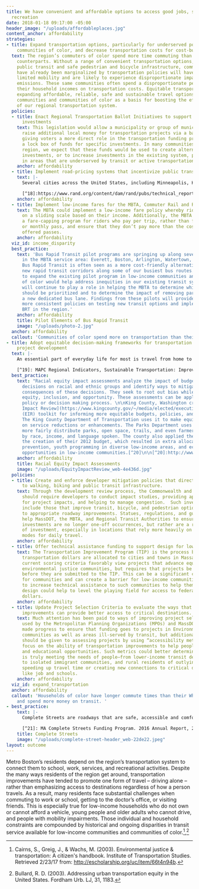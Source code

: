 ```yaml
---
title: We have convenient and affordable options to access good jobs, schools and
  recreation
date: 2018-01-18 09:17:00 -05:00
header_image: "/uploads/affordableplaces.jpg"
content_anchor: affordability
strategies:
- title: Expand transportation options, particularly for underserved populations and
    communities of color, and decrease transportation costs for cost-burdened households.
  text: The region’s commuters of color spend more time commuting than their White
    counterparts. Without a range of convenient transportation options, particularly
    public transit and safe pedestrian and bicycle infrastructure, communities that
    have already been marginalized by transportation policies will have even more
    limited mobility and are likely to experience disproportionate impacts from vehicular
    emissions. These same communities often spend a disproportionate percentage of
    their household incomes on transportation costs. Equitable transportation means
    expanding affordable, reliable, safe and sustainable travel options for low-income
    communities and communities of color as a basis for boosting the effectiveness
    of our regional transportation system.
  policies:
  - title: Enact Regional Transportation Ballot Initiatives to support active transportation
      investments
    text: This legislation would allow a municipality or group of municipalities to
      raise additional local money for transportation projects via a ballot initiative,
      giving voters a more direct role in the transportation funding process and creating
      a lock box of funds for specific investments. In many communities across our
      region, we expect that these funds would be used to create alternative transportation
      investments, or to increase investments in the existing system, particularly
      in areas that are underserved by transit or active transportation options.
    anchor: affordability
  - title: Implement road-pricing systems that incentivize public transit use
    text: |-
      Several cities across the United States, including Minneapolis, Housing and San Diego have implemented congestion-pricing schemes. If implemented here, we have the opportunity to devise a strategy that funnels new money directly to public transit and offers financial exemptions to vehicle-dependent low-income families.[^18]

      [^18]:https://www.rand.org/content/dam/rand/pubs/technical_reports/2009/RAND_TR680.pdf
    anchor: affordability
  - title: Implement low-income fares for the MBTA, Commuter Rail and RTAs
    text: The MBTA could implement a low-income fare policy whereby riders pay fares
      on a sliding scale based on their income. Additionally, the MBTA should create
      a fare-capping program for riders who pay per trip, rather than for a daily
      or monthly pass, and ensure that they don’t pay more than the cost of the currently
      offered passes.
    anchor: affordability
  viz_id: income_disparity
  best_practice:
    text: 'Bus Rapid Transit pilot programs are springing up along several key corridors
      in the MBTA service area: Everett, Boston, Arlington, Watertown, and Cambridge.
      Bus Rapid Transit is often seen as a more cost-friendly alternative to building
      new rapid transit corridors along some of our busiest bus routes. Continuing
      to expand the existing pilot program in low-income communities and communities
      of color would help address inequities in our existing transit system. MAPC
      will continue to play a role in helping the MBTA to determine which corridors
      should be prioritized and to determine the impact of removing parking to accommodate
      a new dedicated bus lane. Findings from these pilots will provide a basis for
      more consistent policies on testing new transit options and implementing effective
      BRT in the region.'
    anchor: affordability
    title: Pilot Elements of Bus Rapid Transit
    image: "/uploads/photo-2.jpg"
  anchor: affordability
  callout: 'Communities of color spend more on transportation than their White neighbors. '
- title: Adopt equitable decision-making frameworks for transportation planning and
    project development
  text: |-
    An essential part of everyday life for most is travel from home to work, school, shopping, services, or recreation. The region’s transportation system is the foundation of making travel possible, and the system is sustained mainly through public investment. The transportation system that we have is also the result of the public sector planning process, which can tend to focus more heavily on areas that are undergoing economic growth and on areas where communities have the capacity to participate in decision-making. Since the system serves all in the region, decisions should not only favor a few or overly burden specific groups of people, such as households of color who are disproportionately burdened by higher transportation costs and longer commute times.[^19] We can create a more equitable system by leading with more inclusive planning processes, greater investments in active transportation modes, improvement to all elements of the public transit system (rail, subway, and bus), and ensuring investments in under-served communities (low-income communities not well served by transit, as well as rural and less development areas in need of greater connectivity and improved mobility.

    [^19]: MAPC Regional Indicators, Sustainable Transportation: Improved Equity. http://www.regionalindicators.org/topic_areas/2#improved-equity, 2016.
  best_practice:
    text: "Racial equity impact assessments analyze the impact of budget and policy
      decisions on racial and ethnic groups and identify ways to mitigate the possible
      consequences of these decisions. They seek to root out bias while promoting
      equity, inclusion, and opportunity. These assessments can be applied to any
      policy or decision making process. \n\nKing County, Washington created an [Equity
      Impact Review](https://www.kingcounty.gov/~/media/elected/executive/equity-social-justice/2016/The_Equity_Impact_Review_checklist_Mar2016.ashx?la=en)
      (EIR) toolkit for informing more equitable budgets, policies, and decision making.
      The King County Department of Transportation uses it to make equitable decisions
      on service reductions or enhancements. The Parks Department uses the EIR to
      more fairly distribute parks, open space, trails, and even farmers’ markets
      by race, income, and language spoken. The county also applied the EIR during
      the creation of their 2012 budget, which resulted in extra allocations to truancy
      prevention, youth programming in diverse low-income areas, and economic development
      opportunities in low-income communities.[^20]\n\n[^20]:http://www.kingcounty.gov/~/media/elected/executive/equity-social-justice/documents/KingCountyEIRToolExamples.ashx?la=en"
    anchor: affordability
    title: Racial Equity Impact Assessments
    image: "/uploads/EquityImpactReview_web-4e436d.jpg"
  policies:
  - title: Create and enforce developer mitigation policies that direct more funding
      to walking, biking and public transit infrastructure.
    text: Through the development review process, the Commonwealth and municipalities
      should require developers to conduct impact studies, providing appropriate mitigation
      for project impacts, and helping to manage congestion.  Such investments should
      include those that improve transit, bicycle, and pedestrian options, in addition
      to appropriate roadway improvements. Statues, regulations, and guidelines can
      help MassDOT, the MBTA, and Regional Transit Authorities to ensure that such
      investments are no longer one-off occurrences, but rather are a regular type
      of investment, especially in locations that rely more heavily on non-vehicular
      modes for daily travel.
    anchor: affordability
  - title: Offer technical assistance funding to support design for low-income communities.
    text: The Transportation Improvement Program (TIP) is the process by which federal
      transportation dollars are allocated to cities and towns in Massachusetts. The
      current scoring criteria favorably view projects that advance equity and support
      environmental justice communities, but requires that projects be at 25% design
      before they are submitted to the TIP. This can be a significant cost burden
      for communities and can create a barrier for low-income communities. A program
      to increase technical assistance to such communities to help them reach 25%
      design could help to level the playing field for access to federal transportation
      dollars.
    anchor: affordability
  - title: Update Project Selection Criteria to evaluate the ways that transportation
      improvements can provide better access to critical destinations.
    text: Much attention has been paid to ways of improving project selection criteria
      used by the Metropolitan Planning Organizations (MPOs) and MassDOT. We have
      made progress to ensure that funding goes to projects in Environmental Justice
      communities as well as areas ill-served by transit, but additional consideration
      should be given to assessing projects by using “accessibility metrics,” which
      focus on the ability of transportation improvements to help people access job
      and educational opportunities. Such metrics could better determine if an improvement
      is truly meeting the needs of people—from lower-income transit dependent residents,
      to isolated immigrant communities, and rural residents of outlying areas—by
      speeding up travel time or creating new connections to critical destinations
      like job and schools.
    anchor: affordability
  viz_id: expand_transportation
  anchor: affordability
  callout: 'Households of color have longer commute times than their White counterparts
    and spend more money on transit. '
- best_practice:
    text: |-
      Complete Streets are roadways that are safe, accessible and comfortable for all users, regardless of age, physical ability, income, or how they choose to travel: by transit, on foot, by bike or public transit. Complete Streets can increase safety, promote economic development, and enhance public safety. MassDOT offers a funding incentive program to cities and towns that adopt Complete Streets policies. MAPC has helped many municipalities to write Complete Streets policies and bicycle and pedestrian network plans. As of 2018, 198 cities and towns have registered for the MassDOT Complete Streets program, and as of FY 2017, 38% of program funding has been invested in cities and towns serving populations at or below the median household income.[^21] The Complete Streets program is a unique statewide investment nationally and it will continue to an important practice, especially through the integration of more equity measures such as vehicle ownerships, crash fatality, and physical activity rates according to age, race, and income.

      [^21]: MA Complete Streets Funding Program. 2016 Annual Report, 2017.
    title: Complete Streets
    image: "/uploads/complete-street-header_web-22de22.jpeg"
layout: outcome
---
```


Metro Boston’s residents depend on the region’s transportation system to connect them to school, work, services, and recreational activities. Despite the many ways residents of the region get around, transportation improvements have tended to promote one form of travel – driving alone – rather than emphasizing access to destinations regardless of how a person travels. As a result, many residents face substantial challenges when commuting to work or school, getting to the doctor’s office, or visiting friends. This is especially true for low-income households who do not own or cannot afford a vehicle, young people and older adults who cannot drive, and people with mobility impairments. Those individual and household constraints are compounded by historical and ongoing disparities in transit service available for low-income communities and communities of color.[^16],[^17]

[^16]: Cairns, S., Greig, J., & Wachs, M. (2003). Environmental justice & transportation: A citizen's handbook. Institute of Transportation Studies. Retrieved 2/23/17 from: http://escholarship.org/uc/item/66t4n94b.
[^17]: Bullard, R. D. (2003). Addressing urban transportation equity in the United States. Fordham Urb. LJ, 31, 1183.